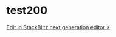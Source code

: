# test200

[Edit in StackBlitz next generation editor ⚡️](https://stackblitz.com/~/github.com/NovikovIlya/test200)